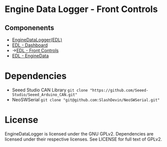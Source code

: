 # Engine Data Logger - Front Controls

## Componenents
- [EngineDataLogger(EDL)](https://github.com/techie66/EngineDataLogger)
- [EDL - Dashboard](https://github.com/techie66/EngineDataLogger---Dashboard)
- ->[EDL - Front Controls](https://github.com/techie66/EngineDataLogger-FrontControls)
- [EDL - EngineData](https://github.com/techie66/EngineDataLogger-EngineData)

# Dependencies
- Seeed Studio CAN Library `git clone "https://github.com/Seeed-Studio/Seeed_Arduino_CAN.git"`
- NeoSWSerial `git clone "git@github.com:SlashDevin/NeoSWSerial.git"`

# License
EngineDataLogger is licensed under the GNU GPLv2. Dependencies are licensed under their respective licenses. See LICENSE for full text of GPLv2.

